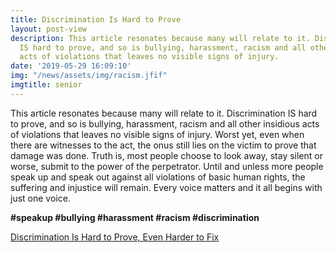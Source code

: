 ```yaml
---
title: Discrimination Is Hard to Prove
layout: post-view
description: This article resonates because many will relate to it. Discrimination
  IS hard to prove, and so is bullying, harassment, racism and all other insidious
  acts of violations that leaves no visible signs of injury.
date: '2019-05-29 16:09:10'
img: "/news/assets/img/racism.jfif"
imgtitle: senior
---
```


This article resonates because many will relate to it. Discrimination IS hard to prove, and so is bullying, harassment, racism and all other insidious acts of violations that leaves no visible signs of injury. Worst yet, even when there are witnesses to the act, the onus still lies on the victim to prove that damage was done. Truth is, most people choose to look away, stay silent or worse, submit to the power of the perpetrator. Until and unless more people speak up and speak out against all violations of basic human rights, the suffering and injustice will remain. Every voice matters and it all begins with just one voice. 

**#speakup #bullying #harassment #racism #discrimination**


[Discrimination Is Hard to Prove, Even Harder to Fix](https://www.nytimes.com/2019/07/22/health/age-discrimination-legal.html?action=click&module=Discovery&pgtype=Homepage)